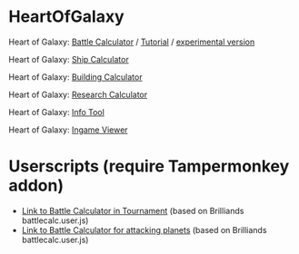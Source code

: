 # HeartOfGalaxy

Heart of Galaxy:
<a href="https://godlloyd.github.io/HeartOfGalaxy/HoG/Battlecalc.html">Battle Calculator</a> / 
<a href="https://godlloyd.github.io/HeartOfGalaxy/HoG/battlecalc_files/tutorial.png">Tutorial</a> / 
<a href="https://godlloyd.github.io/HeartOfGalaxy/HoG/Battlecalc_experimental.html">experimental version</a>

Heart of Galaxy:
<a href="https://godlloyd.github.io/HeartOfGalaxy/HoG/Shipcalc.html">Ship Calculator</a>

Heart of Galaxy:
<a href="https://godlloyd.github.io/HeartOfGalaxy/HoG/Buildingcalc.html">Building Calculator</a>

Heart of Galaxy:
<a href="https://godlloyd.github.io/HeartOfGalaxy/HoG/Researchcalc.html">Research Calculator</a>

Heart of Galaxy:
<a href="https://godlloyd.github.io/HeartOfGalaxy/HoG/InfoTool.html">Info Tool</a>

Heart of Galaxy:
<a href="https://godlloyd.github.io/HeartOfGalaxy/HoG/IngameViewer.html">Ingame Viewer</a>


# Userscripts (require Tampermonkey addon)

* [Link to Battle Calculator in Tournament](https://godlloyd.github.io/HeartOfGalaxy/HoG/gamescripts/simulate_tournament.user.js) (based on Brilliands battlecalc.user.js)
* [Link to Battle Calculator for attacking planets](https://godlloyd.github.io/HeartOfGalaxy/HoG/gamescripts/simulate_attack.user.js) (based on Brilliands battlecalc.user.js)
